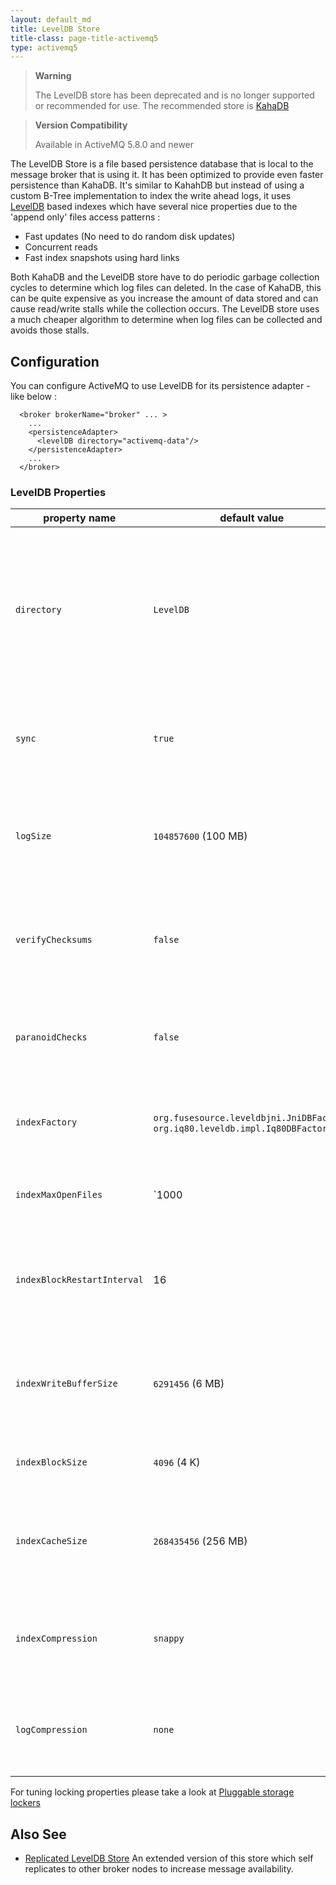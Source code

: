 ```yaml
---
layout: default_md
title: LevelDB Store 
title-class: page-title-activemq5
type: activemq5
---
```


> **Warning**
> 
> The LevelDB store has been deprecated and is no longer supported or recommended for use. The recommended store is [KahaDB](kahadb)

> **Version Compatibility**
> 
> Available in ActiveMQ 5.8.0 and newer

The LevelDB Store is a file based persistence database that is local to the message broker that is using it. It has been optimized to provide even faster persistence than KahaDB. It's similar to KahahDB but instead of using a custom B-Tree implementation to index the write ahead logs, it uses [LevelDB](https://code.google.com/p/leveldb/) based indexes which have several nice properties due to the 'append only' files access patterns :

*   Fast updates (No need to do random disk updates)
*   Concurrent reads
*   Fast index snapshots using hard links

Both KahaDB and the LevelDB store have to do periodic garbage collection cycles to determine which log files can deleted. In the case of KahaDB, this can be quite expensive as you increase the amount of data stored and can cause read/write stalls while the collection occurs. The LevelDB store uses a much cheaper algorithm to determine when log files can be collected and avoids those stalls.

Configuration
-------------

You can configure ActiveMQ to use LevelDB for its persistence adapter - like below :
```
  <broker brokerName="broker" ... >
    ...
    <persistenceAdapter>
      <levelDB directory="activemq-data"/>
    </persistenceAdapter>
    ...
  </broker>
```
### LevelDB Properties

property name|default value|Comments
---|---|---
`directory`|`LevelDB`|The directory which the store will use to hold it's data files. The store will create the directory if it does not already exist.
`sync`|`true`|If set to false, then the store does not sync logging operations to disk
`logSize`|`104857600` (100 MB)|The max size (in bytes) of each data log file before log file rotation occurs.
`verifyChecksums`|`false`|Set to true to force checksum verification of all data that is read from the file system.
`paranoidChecks`|`false`|Make the store error out as soon as possible if it detects internal corruption.
`indexFactory`|`org.fusesource.leveldbjni.JniDBFactory`, `org.iq80.leveldb.impl.Iq80DBFactory`|The factory classes to use when creating the LevelDB indexes
`indexMaxOpenFiles`|`1000|Number of open files that can be used by the index.
`indexBlockRestartInterval`|16|Number keys between restart points for delta encoding of keys.
`indexWriteBufferSize`|`6291456` (6 MB)|Amount of index data to build up in memory before converting to a sorted on-disk file.
`indexBlockSize`|`4096` (4 K)|The size of index data packed per block.
`indexCacheSize`|`268435456` (256 MB)|The maximum amount of off-heap memory to use to cache index blocks.
`indexCompression`|`snappy`|The type of compression to apply to the index blocks. Can be snappy or none.
`logCompression`|`none`|The type of compression to apply to the log records. Can be snappy or none.

For tuning locking properties please take a look at [Pluggable storage lockers](pluggable-storage-lockers)

Also See
--------

*   [Replicated LevelDB Store](replicated-leveldb-store) An extended version of this store which self replicates to other broker nodes to increase message availability.

